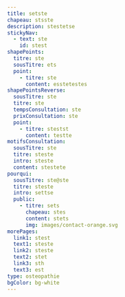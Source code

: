 ```yaml
---
title: setste
chapeau: stsste
description: stestetse
stickyNav:
  - text: ste
    id: stest
shapePoints:
  titre: ste
  sousTitre: ets
  point:
    - titre: ste
      content: esstetestes
shapePointsReverse:
  sousTitre: ste
  titre: ste
  tempsConsultation: ste
  prixConsultation: ste
  point:
    - titre: stestst
      content: testte
motifsConsultation:
  sousTitre: ste
  titre: steste
  intro: steste
  content: stestete
pourqui:
  sousTitre: ste@ste
  titre: steste
  intro: settse
  public:
    - titre: sets
      chapeau: stes
      content: stets
      img: images/contact-orange.svg
morePages:
  link1: stest
  text1: steste
  link2: steste
  text2: stet
  link3: sth
  text3: est
type: osteopathie
bgColor: bg-white
---
```

